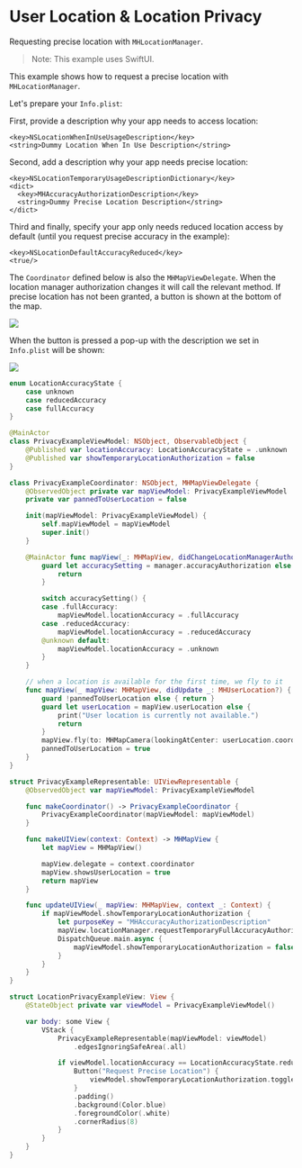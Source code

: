 # User Location & Location Privacy

Requesting precise location with ``MHLocationManager``.

> Note: This example uses SwiftUI.

This example shows how to request a precise location with ``MHLocationManager``.

Let's prepare your `Info.plist`:

First, provide a description why your app needs to access location:

```plist
<key>NSLocationWhenInUseUsageDescription</key>
<string>Dummy Location When In Use Description</string>
```

Second, add a description why your app needs precise location:

```plist
<key>NSLocationTemporaryUsageDescriptionDictionary</key>
<dict>
  <key>MHAccuracyAuthorizationDescription</key>
  <string>Dummy Precise Location Description</string>
</dict>
```

Third and finally, specify your app only needs reduced location access by default (until you request precise accuracy in the example):

```plist
<key>NSLocationDefaultAccuracyReduced</key>
<true/>
```

The `Coordinator` defined below is also the ``MHMapViewDelegate``. When the location manager authorization changes it will call the relevant method. If precise location has not been granted, a button is shown at the bottom of the map.

![](ImpreciseLocation.png)

When the button is pressed a pop-up with the description we set in `Info.plist` will be shown:

![](PreciseLocationRequestPopup.png)

<!-- include-example(LocationPrivacyExample) -->

```swift
enum LocationAccuracyState {
    case unknown
    case reducedAccuracy
    case fullAccuracy
}

@MainActor
class PrivacyExampleViewModel: NSObject, ObservableObject {
    @Published var locationAccuracy: LocationAccuracyState = .unknown
    @Published var showTemporaryLocationAuthorization = false
}

class PrivacyExampleCoordinator: NSObject, MHMapViewDelegate {
    @ObservedObject private var mapViewModel: PrivacyExampleViewModel
    private var pannedToUserLocation = false

    init(mapViewModel: PrivacyExampleViewModel) {
        self.mapViewModel = mapViewModel
        super.init()
    }

    @MainActor func mapView(_: MHMapView, didChangeLocationManagerAuthorization manager: MHLocationManager) {
        guard let accuracySetting = manager.accuracyAuthorization else {
            return
        }

        switch accuracySetting() {
        case .fullAccuracy:
            mapViewModel.locationAccuracy = .fullAccuracy
        case .reducedAccuracy:
            mapViewModel.locationAccuracy = .reducedAccuracy
        @unknown default:
            mapViewModel.locationAccuracy = .unknown
        }
    }

    // when a location is available for the first time, we fly to it
    func mapView(_ mapView: MHMapView, didUpdate _: MHUserLocation?) {
        guard !pannedToUserLocation else { return }
        guard let userLocation = mapView.userLocation else {
            print("User location is currently not available.")
            return
        }
        mapView.fly(to: MHMapCamera(lookingAtCenter: userLocation.coordinate, altitude: 100_000, pitch: 0, heading: 0))
        pannedToUserLocation = true
    }
}

struct PrivacyExampleRepresentable: UIViewRepresentable {
    @ObservedObject var mapViewModel: PrivacyExampleViewModel

    func makeCoordinator() -> PrivacyExampleCoordinator {
        PrivacyExampleCoordinator(mapViewModel: mapViewModel)
    }

    func makeUIView(context: Context) -> MHMapView {
        let mapView = MHMapView()

        mapView.delegate = context.coordinator
        mapView.showsUserLocation = true
        return mapView
    }

    func updateUIView(_ mapView: MHMapView, context _: Context) {
        if mapViewModel.showTemporaryLocationAuthorization {
            let purposeKey = "MHAccuracyAuthorizationDescription"
            mapView.locationManager.requestTemporaryFullAccuracyAuthorization?(withPurposeKey: purposeKey)
            DispatchQueue.main.async {
                mapViewModel.showTemporaryLocationAuthorization = false
            }
        }
    }
}

struct LocationPrivacyExampleView: View {
    @StateObject private var viewModel = PrivacyExampleViewModel()

    var body: some View {
        VStack {
            PrivacyExampleRepresentable(mapViewModel: viewModel)
                .edgesIgnoringSafeArea(.all)

            if viewModel.locationAccuracy == LocationAccuracyState.reducedAccuracy {
                Button("Request Precise Location") {
                    viewModel.showTemporaryLocationAuthorization.toggle()
                }
                .padding()
                .background(Color.blue)
                .foregroundColor(.white)
                .cornerRadius(8)
            }
        }
    }
}
```